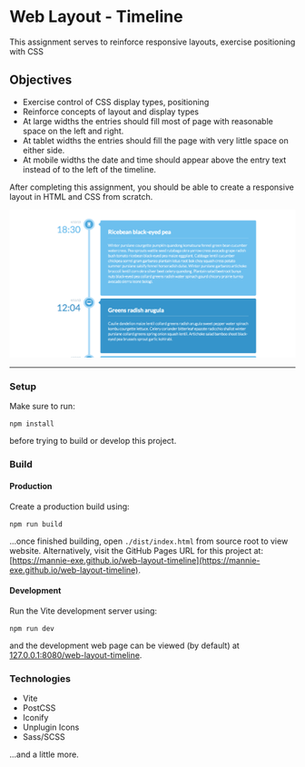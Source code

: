 # Web Layout - Timeline

This assignment serves to reinforce responsive layouts, exercise positioning with CSS

## Objectives

* Exercise control of CSS display types, positioning
* Reinforce concepts of layout and display types
* At large widths the entries should fill most of page with reasonable space on the left and right.
* At tablet widths the entries should fill the page with very little space on either side.
* At mobile widths the date and time should appear above the entry text instead of to the left of the timeline.

After completing this assignment, you should be able to create a responsive layout in HTML and CSS from scratch.

![Project Reference Image](docs/reference.png)

---

### Setup
Make sure to run:
```
npm install
```
before trying to build or develop this project.

### Build
#### Production
Create a production build using:
```
npm run build
```
...once finished building, open `./dist/index.html` from source root to view website. Alternatively, visit the GitHub Pages URL for this project at: [https://mannie-exe.github.io/web-layout-timeline](https://mannie-exe.github.io/web-layout-timeline).

#### Development
Run the Vite development server using:
```
npm run dev
```
and the development web page can be viewed (by default) at [127.0.0.1:8080/web-layout-timeline](127.0.0.1:8080/web-layout-timeline).

### Technologies
* Vite
* PostCSS
* Iconify
* Unplugin Icons
* Sass/SCSS

...and a little more.
